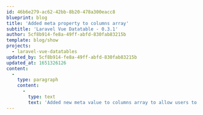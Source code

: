 ```yaml
---
id: 46b6e279-ac62-42bb-8b20-478a300eacc8
blueprint: blog
title: 'Added meta property to columns array'
subtitle: 'Laravel Vue Datatable - 0.3.1'
author: 5cf8b914-fe8a-49ff-abfd-830fab83215b
template: blog/show
projects:
  - laravel-vue-datatables
updated_by: 5cf8b914-fe8a-49ff-abfd-830fab83215b
updated_at: 1651326126
content:
  -
    type: paragraph
    content:
      -
        type: text
        text: 'Added new meta value to columns array to allow users to to parse additional attributes to their injected components.'
---
```

